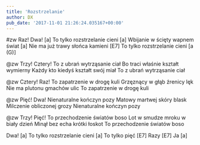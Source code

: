 ```yaml
---
title: 'Rozstrzelanie'
author: DX
pub_date: '2017-11-01 21:26:24.035167+00:00'
---
```


#zw
Raz! Dwa! [a]
To tylko rozstrzelanie cieni [a]
Wbijanie w ścięty wapnem świat [a]
Nie ma już trawy słońca kamieni [E7]
To tylko rozstrzelanie cieni [a (G)]

@zw
Trzy! Cztery!
To z ubrań wytrząsanie ciał
Bo traci właśnie kształt wymierny
Każdy kto kiedyś kształt swój miał
To z ubrań wytrząsanie ciał

@zw
Cztery! Raz!
To zapatrzenie w drogę kuli
Grzęznący w głąb źrenicy lęk
Nie ma plutonu gmachów ulic
To zapatrzenie w drogę kuli

@zw
Pięć! Dwa!
Nienaturalne kończyn pozy
Matowy martwej skóry blask
Milczenie obliczonej grozy
Nienaturalne kończyn pozy

@zw
Trzy! Pięć!
To przechodzenie światów boso
Lot w smudze mroku w biały dzień
Minął bez echa krótki łoskot
To przechodzenie światów boso

Dwa! [a]
To tylko rozstrzelanie cieni [a]
To tylko pięć [E7]
Razy [E7]
Ja [a]